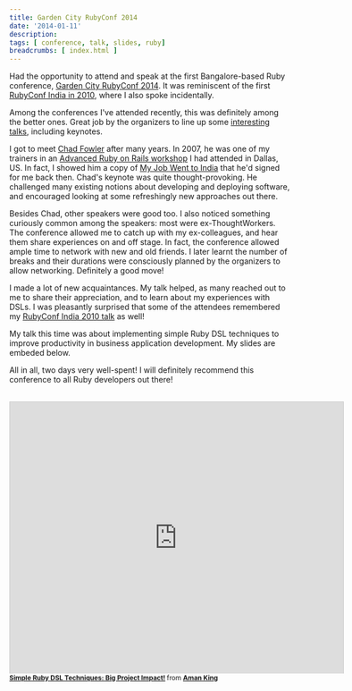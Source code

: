 ```yaml
---
title: Garden City RubyConf 2014
date: '2014-01-11'
description:
tags: [ conference, talk, slides, ruby]
breadcrumbs: [ index.html ]
---
```


Had the opportunity to attend and speak at the first Bangalore-based Ruby conference, [Garden City RubyConf 2014][]. It was reminiscent of the first [RubyConf India in 2010][], where I also spoke incidentally.

[Garden City RubyConf 2014]:http://www.gardencityruby.org/
[RubyConf India in 2010]:http://rubyconfindia.org/2010/speakers.html

Among the conferences I've attended recently, this was definitely among the better ones. Great job by the organizers to line up some [interesting talks][], including keynotes.

[interesting talks]:http://gardencityruby2014.busyconf.com/schedule

I got to meet [Chad Fowler][] after many years. In 2007, he was one of my trainers in an [Advanced Ruby on Rails workshop][] I had attended in Dallas, US. In fact, I showed him a copy of [My Job Went to India][] that he'd signed for me back then. Chad's keynote was quite thought-provoking. He challenged many existing notions about developing and deploying software, and encouraged looking at some refreshingly new approaches out there.

[Chad Fowler]:http://chadfowler.com/
[Advanced Ruby on Rails workshop]:http://pragmaticstudio.com/
[My Job Went to India]:http://www.amazon.com/Job-Went-India-Pragmatic-Programmers/dp/0976694018

Besides Chad, other speakers were good too. I also noticed something curiously common among the speakers: most were ex-ThoughtWorkers. The conference allowed me to catch up with my ex-colleagues, and hear them share experiences on and off stage. In fact, the conference allowed ample time to network with new and old friends. I later learnt the number of breaks and their durations were consciously planned by the organizers to allow networking. Definitely a good move!

I made a lot of new acquaintances. My talk helped, as many reached out to me to share their appreciation, and to learn about my experiences with DSLs. I was pleasantly surprised that some of the attendees remembered my [RubyConf India 2010 talk][] as well!

[RubyConf India 2010 talk]:http://www.slideshare.net/amanking/ruby-oop-objects-over-classes

My talk this time was about implementing simple Ruby DSL techniques to improve productivity in business application development. My slides are embeded below.

All in all, two days very well-spent! I will definitely recommend this conference to all Ruby developers out there!

<br>
<iframe src="http://www.slideshare.net/slideshow/embed_code/29664669?rel=0" width="597" height="486" frameborder="0" marginwidth="0" marginheight="0" scrolling="no" style="border:1px solid #CCC;border-width:1px 1px 0;margin-bottom:1px" allowfullscreen> </iframe> <div style="margin-bottom:5px"><small><strong><a href="https://www.slideshare.net/amanking/simple-ruby-dsl-techniques-big-project-impact" title="Simple Ruby DSL Techniques: Big Project Impact!" target="_blank">Simple Ruby DSL Techniques: Big Project Impact!</a> </strong> from <strong><a href="http://www.slideshare.net/amanking" target="_blank">Aman King</a></strong></small></div>